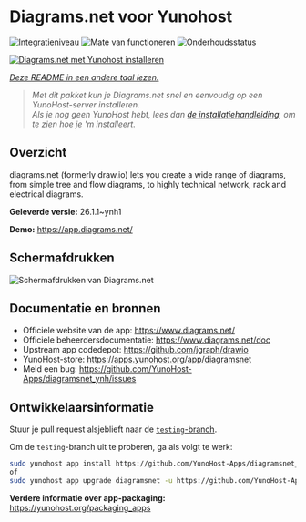 <!--
NB: Deze README is automatisch gegenereerd door <https://github.com/YunoHost/apps/tree/master/tools/readme_generator>
Hij mag NIET handmatig aangepast worden.
-->

# Diagrams.net voor Yunohost

[![Integratieniveau](https://apps.yunohost.org/badge/integration/diagramsnet)](https://ci-apps.yunohost.org/ci/apps/diagramsnet/)
![Mate van functioneren](https://apps.yunohost.org/badge/state/diagramsnet)
![Onderhoudsstatus](https://apps.yunohost.org/badge/maintained/diagramsnet)

[![Diagrams.net met Yunohost installeren](https://install-app.yunohost.org/install-with-yunohost.svg)](https://install-app.yunohost.org/?app=diagramsnet)

*[Deze README in een andere taal lezen.](./ALL_README.md)*

> *Met dit pakket kun je Diagrams.net snel en eenvoudig op een YunoHost-server installeren.*  
> *Als je nog geen YunoHost hebt, lees dan [de installatiehandleiding](https://yunohost.org/install), om te zien hoe je 'm installeert.*

## Overzicht

diagrams.net (formerly draw.io) lets you create a wide range of diagrams, from simple tree and flow diagrams, to highly technical network, rack and electrical diagrams.


**Geleverde versie:** 26.1.1~ynh1

**Demo:** <https://app.diagrams.net/>

## Schermafdrukken

![Schermafdrukken van Diagrams.net](./doc/screenshots/screenshot.png)

## Documentatie en bronnen

- Officiele website van de app: <https://www.diagrams.net/>
- Officiele beheerdersdocumentatie: <https://www.diagrams.net/doc>
- Upstream app codedepot: <https://github.com/jgraph/drawio>
- YunoHost-store: <https://apps.yunohost.org/app/diagramsnet>
- Meld een bug: <https://github.com/YunoHost-Apps/diagramsnet_ynh/issues>

## Ontwikkelaarsinformatie

Stuur je pull request alsjeblieft naar de [`testing`-branch](https://github.com/YunoHost-Apps/diagramsnet_ynh/tree/testing).

Om de `testing`-branch uit te proberen, ga als volgt te werk:

```bash
sudo yunohost app install https://github.com/YunoHost-Apps/diagramsnet_ynh/tree/testing --debug
of
sudo yunohost app upgrade diagramsnet -u https://github.com/YunoHost-Apps/diagramsnet_ynh/tree/testing --debug
```

**Verdere informatie over app-packaging:** <https://yunohost.org/packaging_apps>
